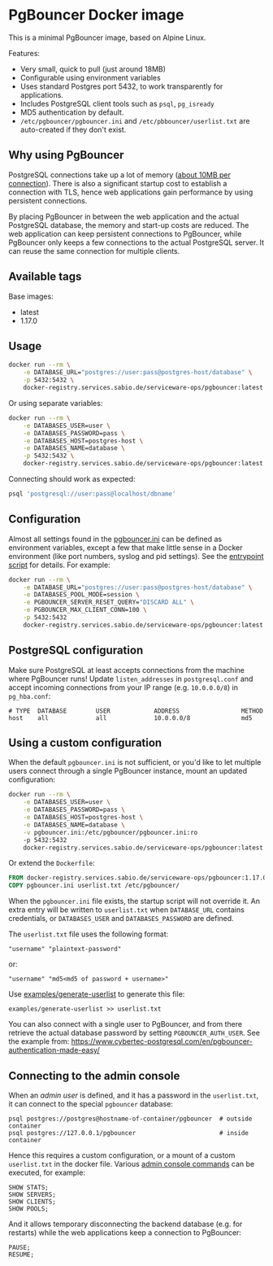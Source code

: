 PgBouncer Docker image
======================

This is a minimal PgBouncer image, based on Alpine Linux.

Features:

* Very small, quick to pull (just around 18MB)
* Configurable using environment variables
* Uses standard Postgres port 5432, to work transparently for applications.
* Includes PostgreSQL client tools such as ``psql``, ``pg_isready``
* MD5 authentication by default.
* `/etc/pgbouncer/pgbouncer.ini` and `/etc/pbbouncer/userlist.txt` are auto-created if they don't exist.

Why using PgBouncer
-------------------

PostgreSQL connections take up a lot of memory ([about 10MB per connection](http://hans.io/blog/2014/02/19/postgresql_connection)). There is also a significant startup cost to establish a connection with TLS, hence web applications gain performance by using persistent connections.

By placing PgBouncer in between the web application and the actual PostgreSQL database, the memory and start-up costs are reduced. The web application can keep persistent connections to PgBouncer, while PgBouncer only keeps a few connections to the actual PostgreSQL server. It can reuse the same connection for multiple clients.

Available tags
--------------

Base images:

* latest
* 1.17.0

Usage
-----

```sh
docker run --rm \
    -e DATABASE_URL="postgres://user:pass@postgres-host/database" \
    -p 5432:5432 \
    docker-registry.services.sabio.de/serviceware-ops/pgbouncer:latest
```

Or using separate variables:

```sh
docker run --rm \
    -e DATABASES_USER=user \
    -e DATABASES_PASSWORD=pass \
    -e DATABASES_HOST=postgres-host \
    -e DATABASES_NAME=database \
    -p 5432:5432 \
    docker-registry.services.sabio.de/serviceware-ops/pgbouncer:latest
```

Connecting should work as expected:

```sh
psql 'postgresql://user:pass@localhost/dbname'
```

Configuration
-------------

Almost all settings found in the [pgbouncer.ini](https://pgbouncer.github.io/config.html) can be defined as environment variables, except a few that make little sense in a Docker environment (like port numbers, syslog and pid settings). See the [entrypoint script](https://github.com/edoburu/docker-pgbouncer/blob/master/entrypoint.sh) for details. For example:

```sh
docker run --rm \
    -e DATABASE_URL="postgres://user:pass@postgres-host/database" \
    -e DATABASES_POOL_MODE=session \
    -e PGBOUNCER_SERVER_RESET_QUERY="DISCARD ALL" \
    -e PGBOUNCER_MAX_CLIENT_CONN=100 \
    -p 5432:5432
    docker-registry.services.sabio.de/serviceware-ops/pgbouncer:latest
```

PostgreSQL configuration
------------------------

Make sure PostgreSQL at least accepts connections from the machine where PgBouncer runs! Update `listen_addresses` in `postgresql.conf` and accept incoming connections from your IP range (e.g. `10.0.0.0/8`) in `pg_hba.conf`:

```
# TYPE  DATABASE        USER            ADDRESS                 METHOD
host    all             all             10.0.0.0/8              md5
```

Using a custom configuration
----------------------------

When the default `pgbouncer.ini` is not sufficient, or you'd like to let multiple users connect through a single PgBouncer instance, mount an updated configuration:

```sh
docker run --rm \
    -e DATABASES_USER=user \
    -e DATABASES_PASSWORD=pass \
    -e DATABASES_HOST=postgres-host \
    -e DATABASES_NAME=database \
    -v pgbouncer.ini:/etc/pgbouncer/pgbouncer.ini:ro
    -p 5432:5432
    docker-registry.services.sabio.de/serviceware-ops/pgbouncer:latest
```

Or extend the `Dockerfile`:

```Dockerfile
FROM docker-registry.services.sabio.de/serviceware-ops/pgbouncer:1.17.0
COPY pgbouncer.ini userlist.txt /etc/pgbouncer/
```

When the `pgbouncer.ini` file exists, the startup script will not override it. An extra entry will be written to `userlist.txt` when `DATABASE_URL` contains credentials, or `DATABASES_USER` and `DATABASES_PASSWORD` are defined.

The `userlist.txt` file uses the following format:

```
"username" "plaintext-password"
```

or:

```
"username" "md5<md5 of password + username>"
```

Use [examples/generate-userlist](https://github.com/edoburu/docker-pgbouncer/blob/master/examples/generate-userlist) to generate this file:

```
examples/generate-userlist >> userlist.txt
```

You can also connect with a single user to PgBouncer, and from there retrieve the actual database password
by setting ``PGBOUNCER_AUTH_USER``. See the example from: <https://www.cybertec-postgresql.com/en/pgbouncer-authentication-made-easy/>

Connecting to the admin console
-------------------------------

When an *admin user* is defined, and it has a password in the `userlist.txt`, it can connect to the special `pgbouncer` database:

```
psql postgres://postgres@hostname-of-container/pgbouncer  # outside container
psql postgres://127.0.0.1/pgbouncer                       # inside container
```

Hence this requires a custom configuration, or a mount of a custom ``userlist.txt`` in the docker file.
Various [admin console commands](https://pgbouncer.github.io/usage.html#admin-console) can be executed, for example:

```
SHOW STATS;
SHOW SERVERS;
SHOW CLIENTS;
SHOW POOLS;
```

And it allows temporary disconnecting the backend database (e.g. for restarts) while the web applications keep a connection to PgBouncer:

```
PAUSE;
RESUME;
```
